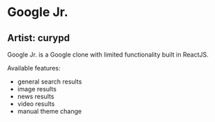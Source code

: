 # Google Jr.

## Artist: curypd

Google Jr. is a Google clone with limited functionality built in ReactJS.

Available features:

-   general search results
-   image results
-   news results
-   video results
-   manual theme change
